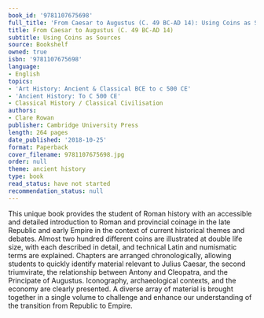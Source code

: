 ```yaml
---
book_id: '9781107675698'
full_title: 'From Caesar to Augustus (C. 49 BC-AD 14): Using Coins as Sources'
title: From Caesar to Augustus (C. 49 BC-AD 14)
subtitle: Using Coins as Sources
source: Bookshelf
owned: true
isbn: '9781107675698'
language:
- English
topics:
- 'Art History: Ancient & Classical BCE to c 500 CE'
- 'Ancient History: To C 500 CE'
- Classical History / Classical Civilisation
authors:
- Clare Rowan
publisher: Cambridge University Press
length: 264 pages
date_published: '2018-10-25'
format: Paperback
cover_filename: 9781107675698.jpg
order: null
theme: ancient history
type: book
read_status: have not started
recommendation_status: null
---
```

This unique book provides the student of Roman history with an accessible and detailed introduction to Roman and provincial coinage in the late Republic and early Empire in the context of current historical themes and debates. Almost two hundred different coins are illustrated at double life size, with each described in detail, and technical Latin and numismatic terms are explained. Chapters are arranged chronologically, allowing students to quickly identify material relevant to Julius Caesar, the second triumvirate, the relationship between Antony and Cleopatra, and the Principate of Augustus. Iconography, archaeological contexts, and the economy are clearly presented. A diverse array of material is brought together in a single volume to challenge and enhance our understanding of the transition from Republic to Empire.
